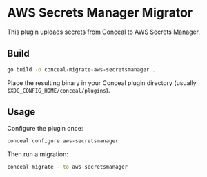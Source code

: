# AWS Secrets Manager Migrator

This plugin uploads secrets from Conceal to AWS Secrets Manager.

## Build

```bash
go build -o conceal-migrate-aws-secretsmanager .
```

Place the resulting binary in your Conceal plugin directory (usually `$XDG_CONFIG_HOME/conceal/plugins`).

## Usage

Configure the plugin once:

```bash
conceal configure aws-secretsmanager
```

Then run a migration:

```bash
conceal migrate --to aws-secretsmanager
```

